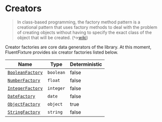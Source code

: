 # Creators

> In class-based programming, the factory method pattern is a creational pattern that uses factory methods to deal with the problem of creating objects without having to specify the exact class of the object that will be created. (↪[wiki](https://en.wikipedia.org/wiki/Factory\_method\_pattern))

Creator factories are core data generators of the library. At this moment, FluentFixture provides six creator factories listed below.

<table><thead><tr><th>Name</th><th>Type</th><th data-type="checkbox">Deterministic</th></tr></thead><tbody><tr><td><code></code><a href="boolean-factory.md"><code>BooleanFactory</code></a><code></code></td><td><code>boolean</code></td><td>false</td></tr><tr><td><code></code><a href="number-factory.md"><code>NumberFactory</code></a><code></code></td><td><code>float</code></td><td>false</td></tr><tr><td><code></code><a href="integer-factory.md"><code>IntegerFactory</code></a><code></code></td><td><code>integer</code></td><td>false</td></tr><tr><td><code></code><a href="date-factory.md"><code>DateFactory</code></a><code></code></td><td><code>date</code></td><td>false</td></tr><tr><td><code></code><a href="object-factory.md"><code>ObjectFactory</code></a><code></code></td><td><code>object</code></td><td>true</td></tr><tr><td><code></code><a href="string-factory.md"><code>StringFactory</code></a><code></code></td><td><code>string</code></td><td>false</td></tr></tbody></table>
